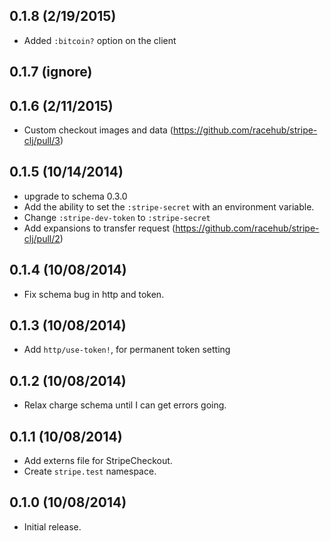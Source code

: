 ## 0.1.8 (2/19/2015)

- Added `:bitcoin?` option on the client

## 0.1.7 (ignore)

## 0.1.6 (2/11/2015)

- Custom checkout images and data (https://github.com/racehub/stripe-clj/pull/3)

## 0.1.5 (10/14/2014)

- upgrade to schema 0.3.0
- Add the ability to set the `:stripe-secret` with an environment variable.
- Change `:stripe-dev-token` to `:stripe-secret`
- Add expansions to transfer request (https://github.com/racehub/stripe-clj/pull/2)

## 0.1.4 (10/08/2014)

- Fix schema bug in http and token.

## 0.1.3 (10/08/2014)

- Add `http/use-token!`, for permanent token setting

## 0.1.2 (10/08/2014)

- Relax charge schema until I can get errors going.

## 0.1.1 (10/08/2014)

- Add externs file for StripeCheckout.
- Create `stripe.test` namespace.

## 0.1.0 (10/08/2014)

- Initial release.
